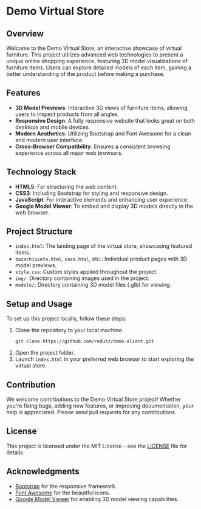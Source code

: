 # Demo Virtual Store

## Overview
Welcome to the Demo Virtual Store, an interactive showcase of virtual furniture. This project utilizes advanced web technologies to present a unique online shopping experience, featuring 3D model visualizations of furniture items. Users can explore detailed models of each item, gaining a better understanding of the product before making a purchase.

## Features
- **3D Model Previews**: Interactive 3D views of furniture items, allowing users to inspect products from all angles.
- **Responsive Design**: A fully responsive website that looks great on both desktops and mobile devices.
- **Modern Aesthetics**: Utilizing Bootstrap and Font Awesome for a clean and modern user interface.
- **Cross-Browser Compatibility**: Ensures a consistent browsing experience across all major web browsers.

## Technology Stack
- **HTML5**: For structuring the web content.
- **CSS3**: Including Bootstrap for styling and responsive design.
- **JavaScript**: For interactive elements and enhancing user experience.
- **Google Model Viewer**: To embed and display 3D models directly in the web browser.

## Project Structure
- `index.html`: The landing page of the virtual store, showcasing featured items.
- `bazachiuveta.html`, `vaza.html`, etc.: Individual product pages with 3D model previews.
- `style.css`: Custom styles applied throughout the project.
- `img/`: Directory containing images used in the project.
- `modele/`: Directory containing 3D model files (.glb) for viewing.

## Setup and Usage
To set up this project locally, follow these steps:
1. Clone the repository to your local machine.
    ```
    git clone https://github.com/redutz/demo-aliant.git
    ```
2. Open the project folder.
3. Launch `index.html` in your preferred web browser to start exploring the virtual store.

## Contribution
We welcome contributions to the Demo Virtual Store project! Whether you're fixing bugs, adding new features, or improving documentation, your help is appreciated. Please send pull requests for any contributions.

## License
This project is licensed under the MIT License - see the [LICENSE](LICENSE) file for details.

## Acknowledgments
- [Bootstrap](https://getbootstrap.com/) for the responsive framework.
- [Font Awesome](https://fontawesome.com/) for the beautiful icons.
- [Google Model Viewer](https://modelviewer.dev/) for enabling 3D model viewing capabilities.
